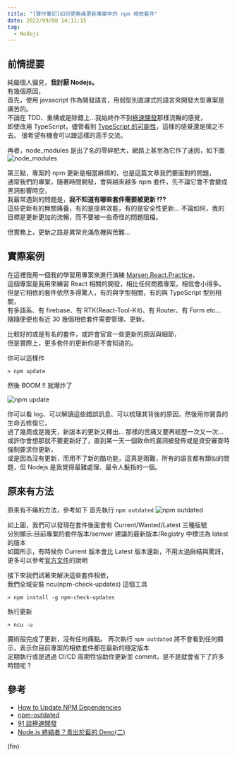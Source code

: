 ```yaml
---
title: "[實作筆記]如何更無痛更新專案中的 npm 相依套件"
date: 2022/09/08 14:11:15
tag:
  - Nodejs
---
```


## 前情提要

純屬個人偏見，**我討厭 Nodejs。**  
有幾個原因，  
首先，使用 javascript 作為開發語言，用弱型別直譯式的語言來開發大型專案是痛苦的。  
不論在 TDD、重構或是除錯上…我始終作不到[極速開發](https://www.facebook.com/91agile/posts/pfbid022QhYJSeWzH4sHq1mBW91Q5LjxNB7iD4oHS6Eks3jtPLdVhLFHkW63CXxua1aEuFhl)那樣流暢的感覺，  
即使改用 TypeScript，儘管看到 [TypeScript 的可能性](https://www.youtube.com/watch?v=p6dO9u0M7MQ)，這樣的感覺還是揮之不去。
很希望有機會可以跟這樣的高手交流。

再者，node_modules 是出了名的零碎肥大，網路上甚至為它作了迷因，如下圖  
![node_modules](https://i.imgur.com/Zkhmx8m.jpg)

第三點，專案的 npm 更新是相當麻煩的，也是這篇文章我們要面對的問題，  
通常我們的專案，隨著時間開發，會與越來越多 npm 套件，先不論它會不會變成黑洞影響時空，  
我最常遇到的問題是，**我不知道有哪些套件需要被更新 !??**  
這些更新有的無關痛養，有的是提昇效能，有的是安全性更新…
不論如何，我的目標是更新更加的流暢，而不要被一些奇怪的問題阻檔。

但實務上，更新之路是異常充滿危機與苦難…

## 實際案例

在這裡我用一個我的學習用專案來進行演練 [Marsen.React.Practice](https://github.com/marsen/Marsen.React.Practice)，  
這個專案是我用來練習 React 相關的開發，相比任何商務專案，相信會小得多。  
但是它相依的套件依然多得驚人，有的與字型相關，有的與 TypeScript 型別相關，  
有多語系、有 firebase、有 RTK(React-Tool-Kit)、有 Router、有 Form etc...  
隨隨便便也有近 30 幾個相依套件需要管理、更新。

比較好的或是有名的套件，或許會官宣一些更新的原因與細節，  
但是實際上，更多套件的更新你是不會知道的。

你可以這樣作

```terminal
> npm update
```

然後 BOOM !! 就爆炸了

![npm update](https://i.imgur.com/2qJrtOW.png)

你可以看 log、可以解讀這些錯誤訊息、可以梳理其背後的原因，然後用你寶貴的生命去修復它，  
過了幾周或是幾天，新版本的更新又釋出… 那樣的苦痛又要再經歷一次又一次…  
或許你會想那就不要更新好了，直到某一天一個致命的漏洞被發佈或是資安審查時強制要求你更新，  
或是因為沒有更新，而用不了新的酷功能，這真是兩難，所有的語言都有類似的問題，但 Nodejs 是我覺得最難處理、最令人髮指的一個。

## 原來有方法

原來有不痛的方法，參考如下
首先執行 `npm outdated`
![npm outdated](https://i.imgur.com/wnPLs20.png)

如上圖，我們可以發現在套件後面會有 Current/Wanted/Latest 三種版號  
分別顯示:目前專案的套件版本/semver 建議的最新版本/Registry 中標注為 latest 的版本  
如圖所示，有時候你 Current 版本會比 Latest 版本還新，不用太過揪結與驚訝，  
更多可以參考[官方文件](https://docs.npmjs.com/cli/v8/commands/npm-outdated)的說明

接下來我們試著來解決這些套件相依，  
我們全域安裝 ncu(npm-check-updates) 這個工具

```terminal
> npm install -g npm-check-updates
```

執行更新

```terminal
> ncu -u
```

魔術般完成了更新，沒有任何痛點。
再次執行 `npm outdated` 將不會看到任何顯示，表示你目前專案的相依套件都在最新的穩定版本  
定期執行或是透過 CI/CD 周期性協助你更新並 commit，是不是就會省下了許多時間呢 ?

## 參考

- [How to Update NPM Dependencies](https://www.freecodecamp.org/news/how-to-update-npm-dependencies/)
- [npm-outdated](https://docs.npmjs.com/cli/v8/commands/npm-outdated)
- [91 談極速開發](https://www.facebook.com/91agile/posts/pfbid022QhYJSeWzH4sHq1mBW91Q5LjxNB7iD4oHS6Eks3jtPLdVhLFHkW63CXxua1aEuFhl)
- [Node.js 終結者？青出於藍的 Deno(二)](https://tecky.io/en/blog/Node.js%E7%B5%82%E7%B5%90%E8%80%85-%E9%9D%92%E5%87%BA%E6%96%BC%E8%97%8D%E7%9A%84Deno%28%E4%BA%8C%29/)

(fin)
